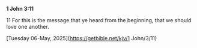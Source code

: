 **1 John 3:11**

11 For this is the message that ye heard from the beginning, that we should love one another.

[Tuesday 06-May, 2025](https://getbible.net/kjv/1 John/3/11)
